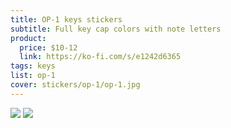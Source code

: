 ```yaml
---
title: OP-1 keys stickers
subtitle: Full key cap colors with note letters
product:
  price: $10-12
  link: https://ko-fi.com/s/e1242d6365
tags: keys
list: op-1
cover: stickers/op-1/op-1.jpg
---
```


<img src="/media/stickers/op-1/op-12.jpg">

<img src="/media/stickers/op-1/op-1.jpg">